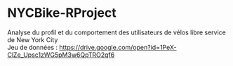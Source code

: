 # NYCBike-RProject
Analyse du profil et du comportement des utilisateurs de vélos libre service de New York City  
Jeu de données : https://drive.google.com/open?id=1PeX-ClZe_Upsc1zWG5pM3w6QpTRO2qf6
